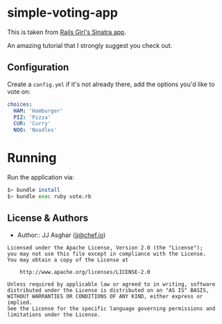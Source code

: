 # simple-voting-app

This is taken from [Rails Girl's Sinatra app](http://guides.railsgirls.com/sinatra-app).

An amazing tutorial that I strongly suggest you check out.

## Configuration

Create a `config.yml` if it's not already there, add the options you'd like to vote on:

```yaml
choices:
  HAM: 'Hamburger'
  PIZ: 'Pizza'
  CUR: 'Curry'
  NOO: 'Noodles'
```

# Running

Run the application via:

```bash
$> bundle install
$> bundle exec ruby vote.rb
```

## License & Authors

- Author:: JJ Asghar (jj@chef.io)

```
Licensed under the Apache License, Version 2.0 (the "License");
you may not use this file except in compliance with the License.
You may obtain a copy of the License at

    http://www.apache.org/licenses/LICENSE-2.0

Unless required by applicable law or agreed to in writing, software
distributed under the License is distributed on an "AS IS" BASIS,
WITHOUT WARRANTIES OR CONDITIONS OF ANY KIND, either express or implied.
See the License for the specific language governing permissions and
limitations under the License.
```
